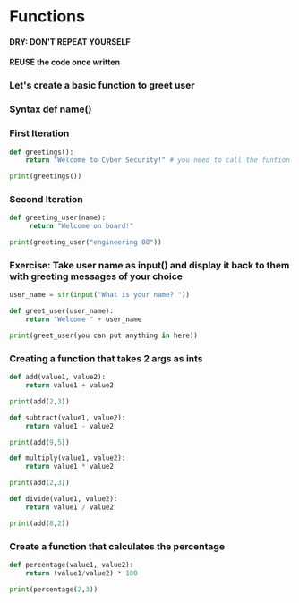 # Functions 
#### DRY: DON'T REPEAT YOURSELF 
#### REUSE the code once written 

### Let's create a basic function to greet user 
### Syntax def name()

### First Iteration
```python
def greetings():
    return "Welcome to Cyber Security!" # you need to call the funtion in order for you to execute the command

print(greetings())
```
### Second Iteration
```python
def greeting_user(name):
     return "Welcome on board!"

print(greeting_user("engineering 88"))
```


### Exercise: Take user name as input() and display it back to them with greeting messages of your choice
```python
user_name = str(input("What is your name? "))

def greet_user(user_name):
    return "Welcome " + user_name

print(greet_user(you can put anything in here))
```
### Creating a function that takes 2 args as ints

```python
def add(value1, value2):
    return value1 + value2

print(add(2,3))

def subtract(value1, value2):
    return value1 - value2

print(add(9,5))

def multiply(value1, value2):
    return value1 * value2

print(add(2,3))

def divide(value1, value2):
    return value1 / value2

print(add(8,2))
```

### Create a function that calculates the percentage
```python
def percentage(value1, value2):
    return (value1/value2) * 100

print(percentage(2,3))
```
